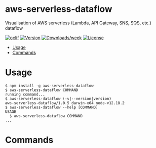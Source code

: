 aws-serverless-dataflow
=======================

Visualisation of AWS serverless (Lambda, API Gateway, SNS, SQS, etc.) dataflow

[![oclif](https://img.shields.io/badge/cli-oclif-brightgreen.svg)](https://oclif.io)
[![Version](https://img.shields.io/npm/v/aws-serverless-dataflow.svg)](https://npmjs.org/package/aws-serverless-dataflow)
[![Downloads/week](https://img.shields.io/npm/dw/aws-serverless-dataflow.svg)](https://npmjs.org/package/aws-serverless-dataflow)
[![License](https://img.shields.io/npm/l/aws-serverless-dataflow.svg)](https://github.com/james-hu/aws-serverless-dataflow/blob/master/package.json)

<!-- toc -->
* [Usage](#usage)
* [Commands](#commands)
<!-- tocstop -->
# Usage
<!-- usage -->
```sh-session
$ npm install -g aws-serverless-dataflow
$ aws-serverless-dataflow COMMAND
running command...
$ aws-serverless-dataflow (-v|--version|version)
aws-serverless-dataflow/1.0.5 darwin-x64 node-v12.18.2
$ aws-serverless-dataflow --help [COMMAND]
USAGE
  $ aws-serverless-dataflow COMMAND
...
```
<!-- usagestop -->
# Commands
<!-- commands -->

<!-- commandsstop -->
